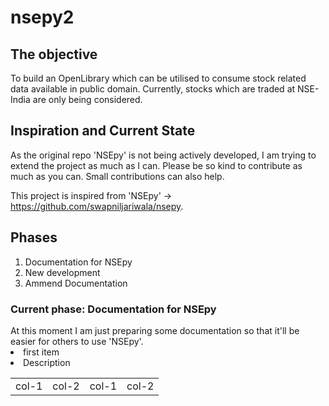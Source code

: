 # nsepy2

<h2>The objective</h2>
To build an OpenLibrary which can be utilised to consume stock related data available in public domain. Currently, stocks which are traded at NSE-India are only being considered.

<h2>Inspiration and Current State</h2>
As the original repo 'NSEpy' is not being actively developed, I am trying to extend the project as much as I can. Please be so kind to contribute as much as you can. Small contributions can also help.

This project is inspired from 'NSEpy' -> https://github.com/swapniljariwala/nsepy.

<h2>Phases</h2>
<ol>
  <li>Documentation for NSEpy</li>
  <li>New development</li>
  <li>Ammend Documentation</li>
 </ol>
 

<h3>Current phase: Documentation for NSEpy</h3>
At this moment I am just preparing some documentation so that it'll be easier for others to use 'NSEpy'.

<div class="left_col" style="margin-left:0, margin-right=auto, width=30%;">
  <li>first item</li>
</div>
<div class="right_col" style="margin-left:auto, margin-right=0, width=65%;">
  <li>Description</li>
</div>
<table>
    <td>col-1</td>
    <td>col-2</td>
    <td>col-1</td>
    <td>col-2</td>
</table>




